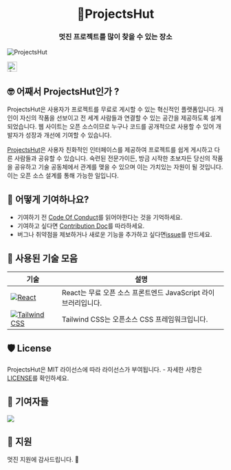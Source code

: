 <div align="center">
<h1>🥑ProjectsHut</h1> 
<h3>멋진 프로젝트를 많이 찾을 수 있는 장소</h3>
</div>

![ProjectsHut](https://user-images.githubusercontent.com/88102392/226441712-c3c2f3bb-70f5-4f47-be91-3168a60ffbe7.png)

<a href="https://gitpod.io/#https://github.com/priyankarpal/ProjectsHut">
  <img
    src="https://img.shields.io/badge/Contribute%20with-Gitpod-908a85?logo=gitpod"
    alt="Contribute with Gitpod" height="23px"
  />
</a>

## 🤓 어째서 ProjectsHut인가 ?

ProjectsHut은 사용자가 프로젝트를 무료로 게시할 수 있는 혁신적인 플랫폼입니다. 개인이 자신의 작품을 선보이고 전 세계 사람들과 연결할 수 있는 공간을 제공하도록 설계되었습니다. 웹 사이트는 오픈 소스이므로 누구나 코드를 공개적으로 사용할 수 있어 개발자가 성장과 개선에 기여할 수 있습니다.

[ProjectsHut](https://projectshut.vercel.app)은 사용자 친화적인 인터페이스를 제공하여 프로젝트를 쉽게 게시하고 다른 사람들과 공유할 수 있습니다. 숙련된 전문가이든, 방금 시작한 초보자든 당신의 작품을 공유하고 기술 공동체에서 관계를 맺을 수 있으며 이는 가치있는 자원이 될 것입니다. 이는 오픈 소스 설계를 통해 가능한 일입니다.

## 🤔 어떻게 기여하나요?

- 기여하기 전 [Code Of Conduct](https://github.com/priyankarpal/ProjectsHut/blob/main/CODE_OF_CONDUCT.md)를 읽어야한다는 것을 기억하세요.
- 기여하고 싶다면 [Contribution Doc](/contributing.md)를 따라하세요.
- 버그나 취약점을 제보하거나 새로운 기능을 추가하고 싶다면[issue](https://github.com/priyankarpal/ProjectsHut/issues/new/choose)를 만드세요.

## 🧰 사용된 기술 모음

| 기술                                                                                                                                                 | 설명                                                           |
| ---------------------------------------------------------------------------------------------------------------------------------------------------- | -------------------------------------------------------------- |
| [![React](https://img.shields.io/badge/-React-blue?style=flat-square&logo=react&logoColor=white)](https://reactjs.org/)                              | React는 무료 오픈 소스 프론트엔드 JavaScript 라이브러리입니다. |
| [![Tailwind CSS](https://img.shields.io/badge/-Tailwind%20CSS-38B2AC?style=flat-square&logo=tailwind-css&logoColor=white)](https://tailwindcss.com/) | Tailwind CSS는 오픈소스 CSS 프레임워크입니다.                  |

## 🛡️ License

ProjectsHut은 MIT 라이선스에 따라 라이선스가 부여됩니다. - 자세한 사항은 [LICENSE](https://github.com/priyankarpal/ProjectsHut/blob/main/LICENSE)를 확인하세요.

## 🤝 기여자들

<a href="https://github.com/priyankarpal/ProjectsHut/graphs/contributors">
  <img src="https://contrib.rocks/image?repo=priyankarpal/ProjectsHut" />
</a>

## 🙏 지원

멋진 지원에 감사드립니다. 🙏
